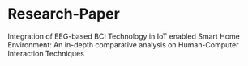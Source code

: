 # Research-Paper
Integration of EEG-based BCI Technology in IoT enabled Smart Home Environment: An in-depth comparative analysis on Human-Computer Interaction Techniques
